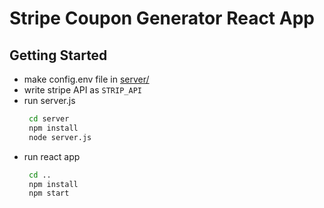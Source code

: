 # Stripe Coupon Generator React App

## Getting Started

- make config.env file in [server/](./server)
- write stripe API as `STRIP_API`
- run server.js
    ```bash
     cd server
     npm install
     node server.js
    ```
- run react app
    ```bash
     cd ..
     npm install
     npm start
    ```

